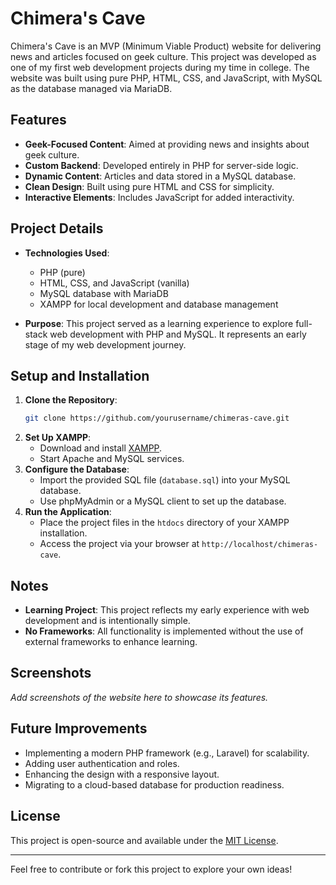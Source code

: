 # Chimera's Cave

Chimera's Cave is an MVP (Minimum Viable Product) website for delivering news and articles focused on geek culture. This project was developed as one of my first web development projects during my time in college. The website was built using pure PHP, HTML, CSS, and JavaScript, with MySQL as the database managed via MariaDB.

## Features
- **Geek-Focused Content**: Aimed at providing news and insights about geek culture.
- **Custom Backend**: Developed entirely in PHP for server-side logic.
- **Dynamic Content**: Articles and data stored in a MySQL database.
- **Clean Design**: Built using pure HTML and CSS for simplicity.
- **Interactive Elements**: Includes JavaScript for added interactivity.

## Project Details
- **Technologies Used**:
  - PHP (pure)
  - HTML, CSS, and JavaScript (vanilla)
  - MySQL database with MariaDB
  - XAMPP for local development and database management

- **Purpose**: This project served as a learning experience to explore full-stack web development with PHP and MySQL. It represents an early stage of my web development journey.

## Setup and Installation
1. **Clone the Repository**:
   ```bash
   git clone https://github.com/yourusername/chimeras-cave.git
   ```
2. **Set Up XAMPP**:
   - Download and install [XAMPP](https://www.apachefriends.org/index.html).
   - Start Apache and MySQL services.
3. **Configure the Database**:
   - Import the provided SQL file (`database.sql`) into your MySQL database.
   - Use phpMyAdmin or a MySQL client to set up the database.
4. **Run the Application**:
   - Place the project files in the `htdocs` directory of your XAMPP installation.
   - Access the project via your browser at `http://localhost/chimeras-cave`.

## Notes
- **Learning Project**: This project reflects my early experience with web development and is intentionally simple.
- **No Frameworks**: All functionality is implemented without the use of external frameworks to enhance learning.

## Screenshots
_Add screenshots of the website here to showcase its features._

## Future Improvements
- Implementing a modern PHP framework (e.g., Laravel) for scalability.
- Adding user authentication and roles.
- Enhancing the design with a responsive layout.
- Migrating to a cloud-based database for production readiness.

## License
This project is open-source and available under the [MIT License](LICENSE).

---

Feel free to contribute or fork this project to explore your own ideas!
